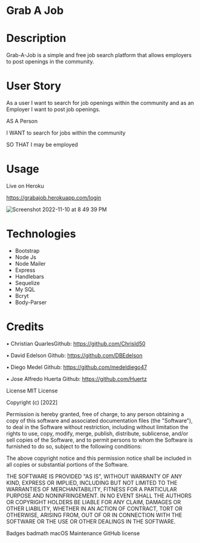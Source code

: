 # Grab A Job 

# Description

Grab-A-Job is a simple and free job search platform that allows employers to post openings in the community. 


# User Story

As a user I want to search for job openings within the community and as an Employer I want to post job openings. 


AS A Person 

I WANT to search for jobs within the community

SO THAT I may be employed 

# Usage


Live on Heroku

https://grabajob.herokuapp.com/login


![Screenshot 2022-11-10 at 8 49 39 PM](https://user-images.githubusercontent.com/109247874/201252747-78b9db44-ee3a-42aa-b361-eb83a706053f.png)

# Technologies 
* Bootstrap 
* Node Js
* Node Mailer 
* Express 
* Handlebars 
* Sequelize
* My SQL 
* Bcryt 
* Body-Parser 

# Credits

• Christian QuarlesGithub: https://github.com/Chrisld50

• David Edelson Github: https://github.com/DBEdelson

• Diego Medel Github: https://github.com/medeldiego47

• Jose Alfredo Huerta Github: https://github.com/Huertz

License
MIT License

Copyright (c) [2022] 

Permission is hereby granted, free of charge, to any person obtaining a copy of this software and associated documentation files (the "Software"), to deal in the Software without restriction, including without limitation the rights to use, copy, modify, merge, publish, distribute, sublicense, and/or sell copies of the Software, and to permit persons to whom the Software is furnished to do so, subject to the following conditions:

The above copyright notice and this permission notice shall be included in all copies or substantial portions of the Software.

THE SOFTWARE IS PROVIDED "AS IS", WITHOUT WARRANTY OF ANY KIND, EXPRESS OR IMPLIED, INCLUDING BUT NOT LIMITED TO THE WARRANTIES OF MERCHANTABILITY, FITNESS FOR A PARTICULAR PURPOSE AND NONINFRINGEMENT. IN NO EVENT SHALL THE AUTHORS OR COPYRIGHT HOLDERS BE LIABLE FOR ANY CLAIM, DAMAGES OR OTHER LIABILITY, WHETHER IN AN ACTION OF CONTRACT, TORT OR OTHERWISE, ARISING FROM, OUT OF OR IN CONNECTION WITH THE SOFTWARE OR THE USE OR OTHER DEALINGS IN THE SOFTWARE.

Badges
badmath macOS Maintenance GitHub license

